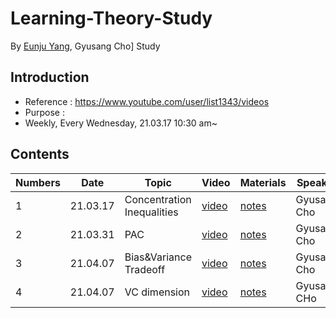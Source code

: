 # Learning-Theory-Study

By [Eunju Yang](https://github.com/EunjuYang), Gyusang Cho]
Study

## Introduction

* Reference : https://www.youtube.com/user/list1343/videos
* Purpose : 
* Weekly, Every Wednesday,  21.03.17 10:30 am~

## Contents

Numbers|Date|Topic|Video|Materials| Speaker
-------|-------|--------|------|-------|-----
1|21.03.17|Concentration Inequalities|[video](https://youtu.be/qUJGW7hn9GY)|[notes](notes/Lt2021_1_CI.pdf)| Gyusang Cho
2|21.03.31|PAC|[video](https://youtu.be/aVX_foxrG3w) | [notes](notes/Lt2021_2_PAC.pdf) | Gyusang Cho
3|21.04.07|Bias&Variance Tradeoff |[video]() |[notes](notes/Lt2021_2_PAC.pdf)| Gyusang Cho
4|21.04.07|VC dimension | [video]() | [notes]()| Gyusang CHo
